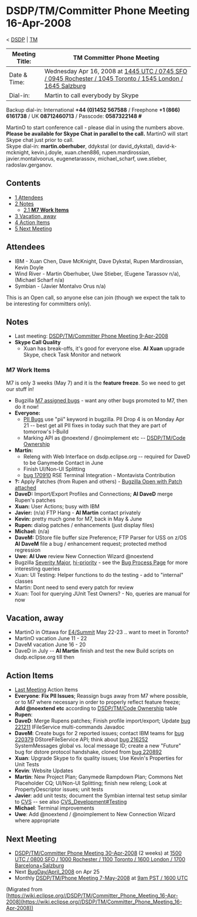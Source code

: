 

DSDP/TM/Committer Phone Meeting 16-Apr-2008
===========================================

< [DSDP](https://wiki.eclipse.org/DSDP "DSDP")‎ | [TM](./TM "DSDP/TM")

| Meeting Title: | **TM Committer Phone Meeting** |
| --- | --- |
| Date & Time: | Wednesday Apr 16, 2008 at [1445 UTC / 0745 SFO / 0945 Rochester / 1045 Toronto / 1545 London / 1645 Salzburg](http://www.timeanddate.com/worldclock/meetingdetails.html?year=2008&month=4&day=16&hour=14&min=45&sec=0&p1=224&p2=159&p3=250&p4=136&p5=223&iv=1800) |
| Dial-in: | Martin to call everybody by Skype |

Backup dial-in: International **+44 (0)1452 567588** / Freephone **+1 (866) 6161738** / UK **08712460713** / Passcode: **0587322148 #**

MartinO to start conference call - please dial in using the numbers above.  
**Please be available for Skype Chat in parallel to the call.** MartinO will start Skype chat just prior to call.  
Skype dial-in: **martin.oberhuber**, ddykstal (or david\_dykstal), david-k-mcknight, kevin.j.doyle, xuan.chen886, rupen.mardirossian, javier.montalvoorus, eugenetarassov, michael\_scharf, uwe.stieber, radoslav.gerganov.  

Contents
--------

*   [1 Attendees](#Attendees)
*   [2 Notes](#Notes)
    *   [2.1 **M7 Work Items**](#M7-Work-Items)
*   [3 Vacation, away](#Vacation.2C-away)
*   [4 Action Items](#Action-Items)
*   [5 Next Meeting](#Next-Meeting)

Attendees
---------

*   IBM - Xuan Chen, Dave McKnight, Dave Dykstal, Rupen Mardirossian, Kevin Doyle
*   Wind River - Martin Oberhuber, Uwe Stieber, (Eugene Tarassov n/a), (Michael Scharf n/a)
*   Symbian - (Javier Montalvo Orus n/a)

This is an Open call, so anyone else can join (though we expect the talk to be interesting for committers only).

Notes
-----

*   Last meeting: [DSDP/TM/Committer Phone Meeting 9-Apr-2008](./Committer_Phone_Meeting_9-Apr-2008 "DSDP/TM/Committer Phone Meeting 9-Apr-2008")
*   **Skype Call Quality**
    *   Xuan has break-offs, it's good for everyone else. **AI Xuan** upgrade Skype, check Task Monitor and network

### **M7 Work Items**

M7 is only 3 weeks (May 7) and it is the **feature freeze**. So we need to get our stuff in!

*   Bugzilla [M7 assigned bugs](https://bugs.eclipse.org/bugs/buglist.cgi?query_format=advanced&classification=DSDP&product=Target+Management&target_milestone=3.0+M6&target_milestone=3.0+M7&bug_status=UNCONFIRMED&bug_status=NEW&bug_status=ASSIGNED&bug_status=REOPENED&cmdtype=doit) \- want any other bugs promoted to M7, then do it now!
*   **Everyone:**
    *   [PII Bugs](https://bugs.eclipse.org/bugs/buglist.cgi?query_format=advanced&product=Target+Management&keywords_type=allwords&keywords=pii&bug_status=UNCONFIRMED&bug_status=NEW&bug_status=ASSIGNED&bug_status=REOPENED&cmdtype=doit) use "pii" keyword in bugzilla. PII Drop 4 is on Monday Apr 21 -- best get all PII fixes in today such that they are part of tomorrow's I-Build
    *   Marking API as @noextend / @noimplement etc -- [DSDP/TM/Code Ownership](./Code_Ownership "DSDP/TM/Code Ownership")
*   **Martin:**
    *   Releng with Web Interface on dsdp.eclipse.org -- required for DaveD to be Ganymede Contact in June
    *   Finish UI/Non-UI Splitting
    *   [bug 170910](https://bugs.eclipse.org/bugs/show_bug.cgi?id=170910) RSE Terminal Integration - Montavista Contribution
*   **?:** Apply Patches (from Rupen and others) - [Bugzilla Open with Patch attached](https://bugs.eclipse.org/bugs/buglist.cgi?query_format=advanced&classification=DSDP&product=Target+Management&bug_status=UNCONFIRMED&bug_status=NEW&bug_status=ASSIGNED&bug_status=REOPENED&cmdtype=doit&field0-0-0=attachments.ispatch&type0-0-0=equals&value0-0-0=1)
*   **DaveD:** Import/Export Profiles and Connections; **AI DaveD** merge Rupen's patches
*   **Xuan:** User Actions; busy with IBM
*   **Javier:** (n/a) FTP Hang - **AI Martin** contact privately
*   **Kevin:** pretty much gone for M7, back in May & June
*   **Rupen:** dialog patches / enhancements (just display files)
*   **Michael:** (n/a)
*   **DaveM:** DStore file buffer size Preference; FTP Parser for USS on z/OS **AI DaveM** file a bug / enhancement request; protected method regression
*   **Uwe:** **AI Uwe** review New Connection Wizard @noextend
*   Bugzilla [Severity Major](https://bugs.eclipse.org/bugs/buglist.cgi?query_format=advanced&classification=DSDP&product=Target+Management&bug_status=UNCONFIRMED&bug_status=NEW&bug_status=ASSIGNED&bug_status=REOPENED&bug_severity=blocker&bug_severity=critical&bug_severity=major&cmdtype=doit), [hi-priority](https://bugs.eclipse.org/bugs/buglist.cgi?query_format=advanced&classification=DSDP&product=Target+Management&bug_status=UNCONFIRMED&bug_status=NEW&bug_status=ASSIGNED&bug_status=REOPENED&cmdtype=doit&field0-0-0=priority&type0-0-0=regexp&value0-0-0=P%5B12%5D&field0-0-1=bug_severity&type0-0-1=regexp&value0-0-1=blocker%7Ccritical%7Cmajor) \- see the [Bug Process Page](https://www.eclipse.org/dsdp/tm/development/bug_process.php) for more interesting queries
*   Xuan: UI Testing: Helper functions to do the testing - add to "internal" classes
*   Martin: Dont need to send every patch for review
*   Xuan: Tool for querying JUnit Test Owners? - No, queries are manual for now

Vacation, away
--------------

*   MartinO in Ottawa for [E4/Summit](./E4/Summit "E4/Summit") May 22-23 .. want to meet in Toronto?
*   MartinO vacation June 11 - 22
*   DaveM vacation June 16 - 20
*   DaveD in July -- **AI Martin** finish and test the new Build scripts on dsdp.eclipse.org till then

Action Items
------------

*   [Last Meeting](./Committer_Phone_Meeting_9-Apr-2008#Action_Items "DSDP/TM/Committer Phone Meeting 9-Apr-2008") Action Items
*   **Everyone**: **Fix PII Issues**; Reassign bugs away from M7 where possible, or to M7 where necessary in order to properly reflect feature freeze; **Add @noextend etc** according to [DSDP/TM/Code Ownership](./Code_Ownership "DSDP/TM/Code Ownership") table
*   **Rupen**:
*   **DaveD**: Merge Rupens patches; Finish profile import/export; Update [bug 221211](https://bugs.eclipse.org/bugs/show_bug.cgi?id=221211) IFileService multi-commands Javadoc
*   **DaveM**: Create bugs for 2 reported issues; contact IBM teams for [bug 220379](https://bugs.eclipse.org/bugs/show_bug.cgi?id=220379) DStoreFileService API; think about [bug 216252](https://bugs.eclipse.org/bugs/show_bug.cgi?id=216252) SystemMessages global vs. local message ID; create a new "Future" bug for dstore protocol handshake, cloned from [bug 220892](https://bugs.eclipse.org/bugs/show_bug.cgi?id=220892)
*   **Xuan**: Upgrade Skype to fix quality issues; Use Kevin's Properties for Unit Tests
*   **Kevin**: Website Updates
*   **Martin**: New Project Plan; Ganymede Rampdown Plan; Commons Net Placeholder CQ; UI/Non-UI Splitting; finish new releng; Look at PropertyDescriptor issues; unit tests
*   **Javier**: add unit tests; document the Symbian internal test setup similar to [CVS](https://bugs.eclipse.org/bugs/show_bug.cgi?id=204138#c20) \-\- see also [CVS_Development#Testing](./CVS_Development#Testing "CVS Development")
*   **Michael**: Terminal improvements
*   **Uwe**: Add @noextend / @noimplement to New Connection Wizard where appropriate

Next Meeting
------------

*   [DSDP/TM/Committer Phone Meeting 30-Apr-2008](./Committer_Phone_Meeting_30-Apr-2008 "DSDP/TM/Committer Phone Meeting 30-Apr-2008") (2 weeks) at [1500 UTC / 0800 SFO / 1000 Rochester / 1100 Toronto / 1600 London / 1700 Barcelona+Salzburg](http://www.timeanddate.com/worldclock/meetingdetails.html?year=2008&month=4&day=30&hour=15&min=0&sec=0&p1=224&p2=159&p3=250&p4=31&p5=223&iv=1800)
*   Next [BugDay/April_2008](./BugDay/April_2008 "BugDay/April 2008") on Apr 25
*   Monthly [DSDP/TM/Phone Meeting 7-May-2008](./Phone_Meeting_7-May-2008 "DSDP/TM/Phone Meeting 7-May-2008") at [9am PST / 1600 UTC](http://www.timeanddate.com/worldclock/fixedtime.html?month=5&day=7&year=2008&hour=16&min=00&sec=0&p1=0)


(Migrated from [https://wiki.eclipse.org//DSDP/TM/Committer_Phone_Meeting_16-Apr-2008](https://wiki.eclipse.org//DSDP/TM/Committer_Phone_Meeting_16-Apr-2008))